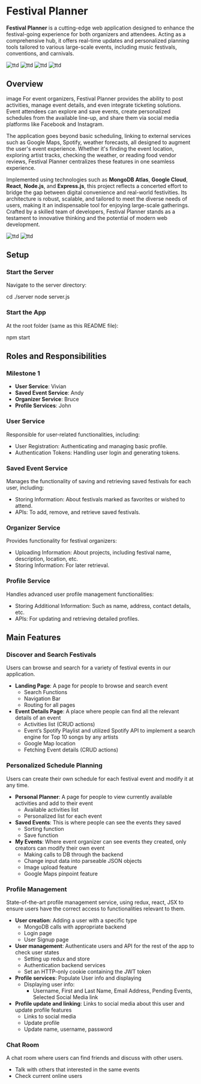 # Festival Planner

**Festival Planner** is a cutting-edge web application designed to enhance the festival-going experience for both organizers and attendees. Acting as a comprehensive hub, it offers real-time updates and personalized planning tools tailored to various large-scale events, including music festivals, conventions, and carnivals.

<img src="/image.png" alt="ttd">
<img src="/image1.png" alt="ttd">
<img src="/image2.png" alt="ttd">
<img src="/image3.png" alt="ttd">

## Overview
image
For event organizers, Festival Planner provides the ability to post activities, manage event details, and even integrate ticketing solutions. Event attendees can explore and save events, create personalized schedules from the available line-up, and share them via social media platforms like Facebook and Instagram.

The application goes beyond basic scheduling, linking to external services such as Google Maps, Spotify, weather forecasts, all designed to augment the user's event experience. Whether it's finding the event location, exploring artist tracks, checking the weather, or reading food vendor reviews, Festival Planner centralizes these features in one seamless experience.

Implemented using technologies such as **MongoDB Atlas**, **Google Cloud**, **React**, **Node.js**, and **Express.js**, this project reflects a concerted effort to bridge the gap between digital convenience and real-world festivities. Its architecture is robust, scalable, and tailored to meet the diverse needs of users, making it an indispensable tool for enjoying large-scale gatherings. Crafted by a skilled team of developers, Festival Planner stands as a testament to innovative thinking and the potential of modern web development.

<img src="/diagram.png" alt="ttd">
<img src="/structure.png" alt="ttd">

## Setup

### Start the Server

Navigate to the server directory:

cd ./server
node server.js


### Start the App

At the root folder (same as this README file):

npm start


## Roles and Responsibilities

### Milestone 1

- **User Service**: Vivian
- **Saved Event Service**: Andy
- **Organizer Service**: Bruce
- **Profile Services**: John

### User Service

Responsible for user-related functionalities, including:

- User Registration: Authenticating and managing basic profile.
- Authentication Tokens: Handling user login and generating tokens.

### Saved Event Service

Manages the functionality of saving and retrieving saved festivals for each user, including:

- Storing Information: About festivals marked as favorites or wished to attend.
- APIs: To add, remove, and retrieve saved festivals.

### Organizer Service

Provides functionality for festival organizers:

- Uploading Information: About projects, including festival name, description, location, etc.
- Storing Information: For later retrieval.

### Profile Service

Handles advanced user profile management functionalities:

- Storing Additional Information: Such as name, address, contact details, etc.
- APIs: For updating and retrieving detailed profiles.

## Main Features

### Discover and Search Festivals

Users can browse and search for a variety of festival events in our application.

- **Landing Page**: A page for people to browse and search event
  - Search Functions
  - Navigation Bar
  - Routing for all pages
- **Event Details Page**: A place where people can find all the relevant details of an event
  - Activities list (CRUD actions)
  - Event’s Spotify Playlist and utilized Spotify API to implement a search engine for Top 10 songs by any artists
  - Google Map location
  - Fetching Event details (CRUD actions)

### Personalized Schedule Planning

Users can create their own schedule for each festival event and modify it at any time.

- **Personal Planner**: A page for people to view currently available activities and add to their event
  - Available activities list
  - Personalized list for each event
- **Saved Events**: This is where people can see the events they saved
  - Sorting function
  - Save function
- **My Events**: Where event organizer can see events they created, only creators can modify their own event
  - Making calls to DB through the backend
  - Change input data into parseable JSON objects
  - Image upload feature
  - Google Maps pinpoint feature

### Profile Management

State-of-the-art profile management service, using redux, react, JSX to ensure users have the correct access to functionalities relevant to them.

- **User creation**: Adding a user with a specific type
  - MongoDB calls with appropriate backend
  - Login page
  - User Signup page
- **User management**: Authenticate users and API for the rest of the app to check user states
  - Setting up redux and store
  - Authentication backend services
  - Set an HTTP-only cookie containing the JWT token
- **Profile services**: Populate User info and displaying
  - Displaying user info:
    - Username, First and Last Name, Email Address, Pending Events, Selected Social Media link
- **Profile update and linking**: Links to social media about this user and update profile features
  - Links to social media
  - Update profile
  - Update name, username, password

### Chat Room

A chat room where users can find friends and discuss with other users.

- Talk with others that interested in the same events
- Check current online users

